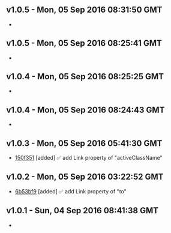 v1.0.5 - Mon, 05 Sep 2016 08:31:50 GMT
--------------------------------------

- 


v1.0.5 - Mon, 05 Sep 2016 08:25:41 GMT
--------------------------------------

- 


v1.0.4 - Mon, 05 Sep 2016 08:25:25 GMT
--------------------------------------

- 


v1.0.4 - Mon, 05 Sep 2016 08:24:43 GMT
--------------------------------------

- 


v1.0.3 - Mon, 05 Sep 2016 05:41:30 GMT
--------------------------------------

- [150f351](../../commit/150f351) [added] ✅ add Link property of "activeClassName"


v1.0.2 - Mon, 05 Sep 2016 03:22:52 GMT
--------------------------------------

- [6b53bf9](../../commit/6b53bf9) [added] ✅ add Link property of "to"


v1.0.1 - Sun, 04 Sep 2016 08:41:38 GMT
--------------------------------------

- 